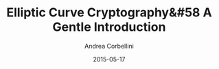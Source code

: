 ---
layout: writing
title: Elliptic Curve Cryptography&#58 A Gentle Introduction
date: 2015-05-17
categories: ['Cryptography']
author: ['Andrea Corbellini']
excerpt: Those of you who know what public-key cryptography is may have already heard of ECC, ECDH or ECDSA. The first is an acronym for Elliptic Curve Cryptography, the others are names for algorithms based on it.
external_url: http://andrea.corbellini.name/2015/05/17/elliptic-curve-cryptography-a-gentle-introduction/
---
